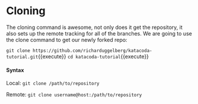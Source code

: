 # Cloning

The cloning command is awesome, not only does it get the repository, it also sets up the remote tracking for all of the branches. We are going to use the clone command to get our newly forked repo:

`git clone https://github.com/richarduggelberg/katacoda-tutorial.git`{{execute}}
`cd katacoda-tutorial`{{execute}}

#### Syntax
Local: `git clone /path/to/repository`

Remote: `git clone username@host:/path/to/repository`